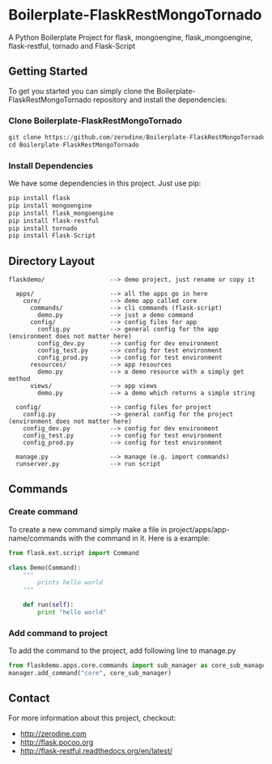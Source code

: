 # Boilerplate-FlaskRestMongoTornado
A Python Boilerplate Project for flask, mongoengine, flask_mongoengine, flask-restful, tornado and Flask-Script

## Getting Started
To get you started you can simply clone the Boilerplate-FlaskRestMongoTornado repository and install the dependencies:

### Clone Boilerplate-FlaskRestMongoTornado
```python
git clone https://github.com/zerodine/Boilerplate-FlaskRestMongoTornado.git
cd Boilerplate-FlaskRestMongoTornado
```

### Install Dependencies
We have some dependencies in this project. Just use pip:
```python
pip install flask
pip install mongoengine
pip install flask_mongoengine
pip install flask-restful
pip install tornado
pip install Flask-Script
```

## Directory Layout

    flaskdemo/                  --> demo project, just rename or copy it
      
      apps/                     --> all the apps go in here
        core/                   --> demo app called core
          commands/             --> cli commands (flask-script)
            demo.py             --> just a demo command
          config/               --> config files for app
            config.py           --> general config for the app (environment does not matter here)
            config_dev.py       --> config for dev environment
            config_test.py      --> config for test environment
            config_prod.py      --> config for test environment
          resources/            --> app resources 
            demo.py             --> a demo resource with a simply get method
          views/                --> app views
            demo.py             --> a demo which returns a simple string
       
      config/                   --> config files for project
        config.py               --> general config for the project (environment does not matter here)
        config_dev.py           --> config for dev environment
        config_test.py          --> config for test environment
        config_prod.py          --> config for test environment

      manage.py                 --> manage (e.g. import commands)
      runserver.py              --> run script
      
## Commands

### Create command

To create a new command simply make a file in project/apps/app-name/commands with the command in it. Here is a example:

```python
from flask.ext.script import Command

class Demo(Command):
    """
        prints hello world
    """

    def run(self):
        print "hello world"
```

### Add command to project

To add the command to the project, add following line to manage.py

```python
from flaskdemo.apps.core.commands import sub_manager as core_sub_manager
manager.add_command("core", core_sub_manager)
```

## Contact
For more information about this project, checkout:
  * http://zerodine.com
  * http://flask.pocoo.org
  * http://flask-restful.readthedocs.org/en/latest/